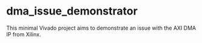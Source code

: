 # dma_issue_demonstrator
This minimal Vivado project aims to demonstrate an issue with the AXI DMA IP from Xilinx. 

